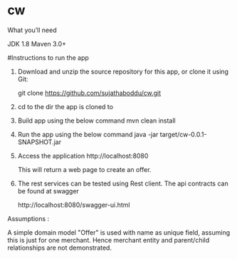 # cw

What you’ll need

JDK 1.8
Maven 3.0+


#Instructions to run the app

1. Download and unzip the source repository for this app, or clone it using Git: 
	
	git clone https://github.com/sujathaboddu/cw.git

2. cd to the dir the app is cloned to

3. Build app using the below command
	mvn clean install

4. Run the app using the below command
	java -jar target/cw-0.0.1-SNAPSHOT.jar

5. Access the application
	http://localhost:8080
		
	This will return a web page to create an offer.

6. The rest services can be tested using Rest client. 
	The api contracts can be found at swagger
	
	http://localhost:8080/swagger-ui.html


Assumptions	:

A simple domain model "Offer" is used with name as unique field, assuming this is just for one merchant. Hence merchant entity and parent/child relationships are not demonstrated.

